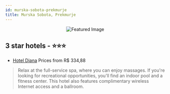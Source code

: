 ```yaml
---
id: murska-sobota-prekmurje
title: Murska Sobota, Prekmurje
---
```


<center><img src="https://i.travelapi.com/hotels/18000000/17830000/17825100/17825093/3d3ed5d8_z.jpg" alt="Featured Image" /></center>


##  3 star hotels - ⭐️⭐️⭐️

-    [Hotel Diana](https://us.hurb.com/hotels/murska-sobota/hotel-diana-JNP-JP912255?cmp=18055) Prices from R$ 334,88
   > Relax at the full-service spa, where you can enjoy massages. If you're looking for recreational opportunities, you'll find an indoor pool and a fitness center. This hotel also features complimentary wireless Internet access and a ballroom.
